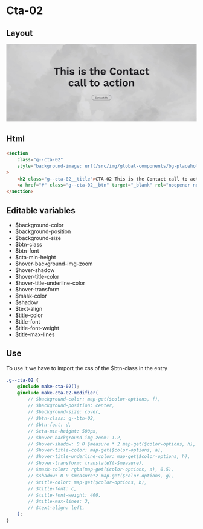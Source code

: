 # Cta-02

## Layout

![alt text][cta-02]

[cta-02]: /src/img/global-components/cta/cta-02.jpg

## Html

```html
<section
    class="g--cta-02"
    style="background-image: url(/src/img/global-components/bg-placeholder.jpg);"
>
    <h2 class="g--cta-02__title">CTA-02 This is the Contact call to action</h2>
    <a href="#" class="g--cta-02__btn" target="_blank" rel="noopener noreferrer">Contact Us</a>
</section>
```

## Editable variables

- $background-color
- $background-position
- $background-size
- $btn-class
- $btn-font
- $cta-min-height
- $hover-background-img-zoom
- $hover-shadow
- $hover-title-color
- $hover-title-underline-color
- $hover-transform
- $mask-color
- $shadow
- $text-align
- $title-color
- $title-font
- $title-font-weight
- $title-max-lines

## Use

To use it we have to import the css of the $btn-class in the entry

```scss
.g--cta-02 {
    @include make-cta-02();
    @include make-cta-02-modifier(
        // $background-color: map-get($color-options, f),
        // $background-position: center,
        // $background-size: cover,
        // $btn-class: g--btn-02,
        // $btn-font: d,
        // $cta-min-height: 500px,
        // $hover-background-img-zoom: 1.2,
        // $hover-shadow: 0 0 $measure * 2 map-get($color-options, h),
        // $hover-title-color: map-get($color-options, a),
        // $hover-title-underline-color: map-get($color-options, h),
        // $hover-transform: translateY(-$measure),
        // $mask-color: rgba(map-get($color-options, a), 0.5),
        // $shadow: 0 0 $measure*2 map-get($color-options, g),
        // $title-color: map-get($color-options, b),
        // $title-font: c,
        // $title-font-weight: 400,
        // $title-max-lines: 3,
        // $text-align: left,
    );
}
```
